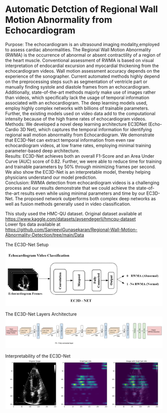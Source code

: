 # Automatic Detction of Regional Wall Motion Abnormality from Echocardiogram
Purpose: The echocardiogram is an ultrasound imaging modality,employed to assess cardiac abnormalities. The Regional Wall Motion Abnormality (RWMA) is the occurrence of abnormal or absent contractility of a region of the heart muscle. Conventional assessment of RWMA is based on visual interpretation of endocardial excursion and myocardial thickening from the echocardiogram videos. Wall motion assessment accuracy depends on the experience of the sonographer. Current automated methods highly depend on the preprocessing steps such as segmentation of ventricle part or manually finding systole and diastole frames from an echocardiogram. Additionally, state-of-the-art methods majorly make use of images rather than videos, which specifically lack the usage of temporal information associated with an echocardiogram. The deep learning models used, employ highly complex networks with billions of trainable parameters. Further, the existing models used on video data add to the computational intensity because of the high frame rates of echocardiogram videos.<br />
Methods: We developed a novel deep learning architecture EC3DNet (Echo-Cardio 3D Net), which captures the temporal information for identifying regional wall motion abnormality from Echocardiogram. We demonstrate that EC3D-Net can extract temporal information from even raw echocardiogram videos, at low frame rates, employing minimal training parameter-based deep architecture.<br />
Results: EC3D-Net achieves both an overall F1-Score and an Area Under Curve (AUC) score of 0.82. Further, we were able to reduce time for training and trainable parameters by 50% through minimizing frames per second. We also show the EC3D-Net is an interpretable model, thereby helping physicians understand our model prediction.<br />
Conclusion: RWMA detection from echocardiogram videos is a challenging process and our results demonstrate that we could achieve the state-of-the-art results even while using minimal parameters and time by our EC3D-Net. The proposed network outperforms both complex deep networks as well as fusion methods generally used in video classification.<br />

This study used the HMC-QU dataset. Original dataset available at https://www.kaggle.com/datasets/aysendegerli/hmcqu-dataset <br />
Lower fps data available at https://github.com/SanjeeviGunasekaran/Regional-Wall-Motion-Abnormality-Detection/tree/main/Data

The EC3D-Net Setup <br />
![plot](https://github.com/SanjeeviGunasekaran/Automatic-RWMA-Detection/blob/main/docs/overall%20ec3d-net.jpg)

The EC3D-Net Layers Architecture<br /> 
![plot](https://github.com/SanjeeviGunasekaran/Automatic-RWMA-Detection/blob/main/docs/EC3D-Net%20Arch.jpg)

Interpretability of the EC3D-Net<br /> 
![plot](https://github.com/SanjeeviGunasekaran/Automatic-RWMA-Detection/blob/main/docs/grad%20cam%20image.png)

